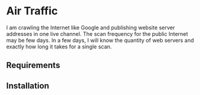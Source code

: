 # Air Traffic

I am crawling the Internet like Google and publishing website server addresses in one live channel. The scan frequency for the public Internet may be few days. In a few days, I will know the quantity of web servers and exactly how long it takes for a single scan.


## Requirements



## Installation


